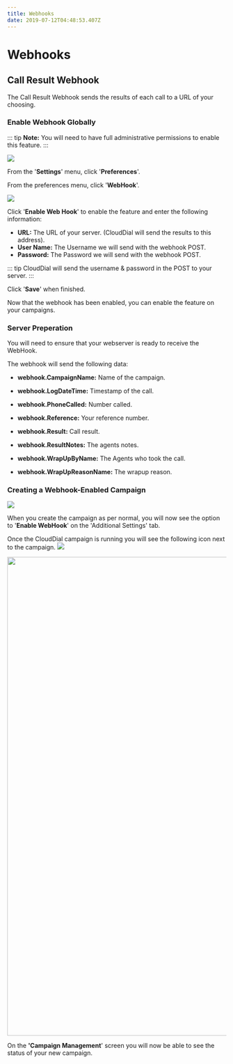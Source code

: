 ```yaml
---
title: Webhooks
date: 2019-07-12T04:48:53.407Z
---
```

# Webhooks

## Call Result Webhook

The Call Result Webhook sends the results of each call to a URL of your choosing.



### Enable Webhook Globally

::: tip
**Note:** You will need to have full administrative permissions to enable this feature.
:::

![](/images/clouddial-customagent-1.png)

From the '**Settings**' menu, click '**Preferences**'.

From the preferences menu, click '**WebHook**'.

<img style="width: auto; height: auto;" src="/images/callresultwebhook1.png">


Click '**Enable Web Hook**' to enable the feature and enter the following information:

* **URL:** The URL of your server. (CloudDial will send the results to this address).
* **User Name:** The Username we will send with the webhook POST.
* **Password:** The Password we will send with the webhook POST.

::: tip
CloudDial will send the username & password in the POST to your server.
:::

Click '**Save**' when finished.

Now that the webhook has been enabled, you can enable the feature on your campaigns.

### Server Preperation

You will need to ensure that your webserver is ready to receive the WebHook.

The webhook will send the following data:

* **webhook.CampaignName:** Name of the campaign.

* **webhook.LogDateTime:** Timestamp of the call. 
* **webhook.PhoneCalled:** Number called. 
* **webhook.Reference:** Your reference number.
* **webhook.Result:** Call result.
* **webhook.ResultNotes:** The agents notes.
* **webhook.WrapUpByName:** The Agents who took the call.
* **webhook.WrapUpReasonName:** The wrapup reason. 


             

### Creating a Webhook-Enabled Campaign

![](/images/callresultwebhook2.png)

When you create the campaign as per normal, you will now see the option to '**Enable WebHook**' on the 'Additional Settings' tab.

Once the CloudDial campaign is running you will see the following icon next to the campaign. <img style="width: auto; height: auto;" src="/images/callresultwebhookicon.png">

<img style="width: 1100px; height: auto;" src="/images/callresultwebhookrunning.png">

On the **'Campaign Management**' screen you will now be able to see the status of your new campaign.



